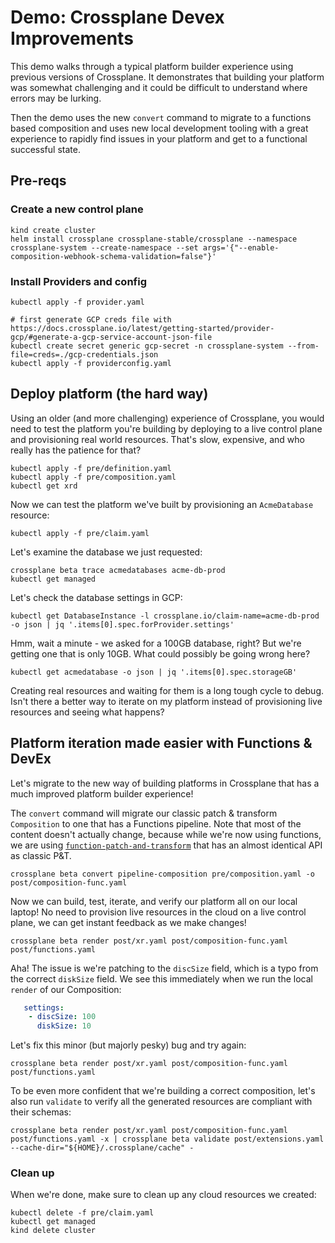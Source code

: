 # Demo: Crossplane Devex Improvements

This demo walks through a typical platform builder experience using previous
versions of Crossplane. It demonstrates that building your platform was somewhat
challenging and it could be difficult to understand where errors may be lurking.

Then the demo uses the new `convert` command to migrate to a functions based
composition and uses new local development tooling with a great experience to
rapidly find issues in your platform and get to a functional successful state.

## Pre-reqs

### Create a new control plane
```
kind create cluster
helm install crossplane crossplane-stable/crossplane --namespace crossplane-system --create-namespace --set args='{"--enable-composition-webhook-schema-validation=false"}'
```

### Install Providers and config
```
kubectl apply -f provider.yaml

# first generate GCP creds file with https://docs.crossplane.io/latest/getting-started/provider-gcp/#generate-a-gcp-service-account-json-file
kubectl create secret generic gcp-secret -n crossplane-system --from-file=creds=./gcp-credentials.json
kubectl apply -f providerconfig.yaml
```

## Deploy platform (the hard way)

Using an older (and more challenging) experience of Crossplane, you would need
to test the platform you're building by deploying to a live control plane and
provisioning real world resources. That's slow, expensive, and who really has
the patience for that?

```
kubectl apply -f pre/definition.yaml
kubectl apply -f pre/composition.yaml
kubectl get xrd
```

Now we can test the platform we've built by provisioning an `AcmeDatabase`
resource:
```
kubectl apply -f pre/claim.yaml
```

Let's examine the database we just requested:
```
crossplane beta trace acmedatabases acme-db-prod
kubectl get managed
```

Let's check the database settings in GCP:
```
kubectl get DatabaseInstance -l crossplane.io/claim-name=acme-db-prod -o json | jq '.items[0].spec.forProvider.settings'
```

Hmm, wait a minute - we asked for a 100GB database, right? But we're getting one
that is only 10GB. What could possibly be going wrong here?

```
kubectl get acmedatabase -o json | jq '.items[0].spec.storageGB'
```

Creating real resources and waiting for them is a long tough cycle to debug.
Isn't there a better way to iterate on my platform instead of provisioning live
resources and seeing what happens?


## Platform iteration made easier with Functions & DevEx

Let's migrate to the new way of building platforms in Crossplane that has a much
improved platform builder experience!

The `convert` command will migrate our classic patch & transform `Composition`
to one that has a Functions pipeline. Note that most of the content doesn't
actually change, because while we're now using functions, we are using
[`function-patch-and-transform`](https://github.com/crossplane-contrib/function-patch-and-transform/)
that has an almost identical API as classic P&T.

```
crossplane beta convert pipeline-composition pre/composition.yaml -o post/composition-func.yaml
```

Now we can build, test, iterate, and verify our platform all on our local
laptop! No need to provision live resources in the cloud on a live control
plane, we can get instant feedback as we make changes!

```
crossplane beta render post/xr.yaml post/composition-func.yaml post/functions.yaml
```

Aha! The issue is we're patching to the `discSize` field, which is a typo from
the correct `diskSize` field. We see this immediately when we run the local
`render` of our Composition:
```yaml
   settings:
    - discSize: 100
      diskSize: 10
```

Let's fix this minor (but majorly pesky) bug and try again:

```
crossplane beta render post/xr.yaml post/composition-func.yaml post/functions.yaml
```

To be even more confident that we're building a correct composition, let's also
run `validate` to verify all the generated resources are compliant with their
schemas:
```
crossplane beta render post/xr.yaml post/composition-func.yaml post/functions.yaml -x | crossplane beta validate post/extensions.yaml --cache-dir="${HOME}/.crossplane/cache" -
```

### Clean up

When we're done, make sure to clean up any cloud resources we created:
```
kubectl delete -f pre/claim.yaml
kubectl get managed
kind delete cluster
```